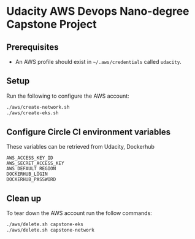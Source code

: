 # Udacity AWS Devops Nano-degree Capstone Project

## Prerequisites
* An AWS profile should exist in `~/.aws/credentials` called `udacity`.

## Setup
Run the following to configure the AWS account:

```bash
./aws/create-network.sh
./aws/create-eks.sh
```

## Configure Circle CI environment variables
These variables can be retrieved from Udacity, Dockerhub
```
AWS_ACCESS_KEY_ID
AWS_SECRET_ACCESS_KEY
AWS_DEFAULT_REGION
DOCKERHUB_LOGIN
DOCKERHUB_PASSWORD
```

## Clean up
To tear down the AWS account run the follow commands: 

```bash
./aws/delete.sh capstone-eks
./aws/delete.sh capstone-network
```